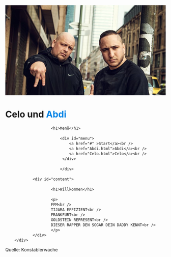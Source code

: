 <!DOCTYPE html PUBLIC "-//W3C//DTD XHTML 1.0 Transitional//EN" "http://www.w3.org/TR/xhtml1/DTD/xhtml1-transitional.dtd">
<html xmlns="http://www.w3.org/1999/xhtml">
<head>
<meta http-equiv="Content-Type" content="text/html; charset=utf-8" />
<title>Abdi und Celo</title>
<link href="main.css" rel="stylesheet" type="text/css" />
</head>

<body>
		<div id="title">
				<img src="images/celo-abdi.jpeg" />
				<h1>Celo und <font color="#0183E5">Abdi</font></h1>
</div>
		<div id="container">
				<div id="sidebar">
						
						<h1>Menü</h1>
							
							<div id="menu">
								<a href="#" >Start</a><br />
								<a href="Abdi.html">Abdi</a><br />
								<a href="Celo.html">Celo</a><br />
				 			 </div>
							 							 
							</div>
							
				<div id="content">
				
						<h1>Willkommen</h1>
						
						<p>
						FFM<br />
						TIJARA EFFIZIENT<br />
						FRANKFURT<br />
						GOLDSTEIN REPRESENT<br />
						DIESER RAPPER DEN SOGAR DEIN DADDY KENNT<br />
						</p>						
				</div>
		</div>
		
<div id="footer">
			Quelle: Konstablerwache </div>
</body>
</html>
